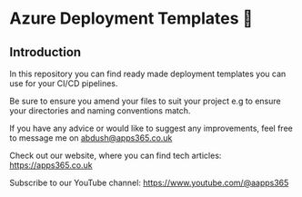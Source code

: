 # Azure Deployment Templates 🚀

## Introduction

In this repository you can find ready made deployment templates you can use for your CI/CD pipelines.

Be sure to ensure you amend your files to suit your project e.g to ensure your directories and naming conventions match.

If you have any advice or would like to suggest any improvements, feel free to message me on abdush@apps365.co.uk

Check out our website, where you can find tech articles: https://apps365.co.uk 

Subscribe to our YouTube channel: https://www.youtube.com/@aapps365
